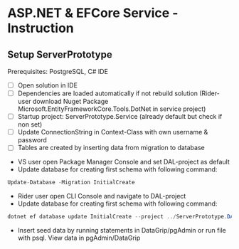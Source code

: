# ASP.NET & EFCore Service - Instruction

## Setup ServerPrototype

Prerequisites: PostgreSQL, C# IDE

* [ ] Open solution in IDE
* [ ] Dependencies are loaded automatically if not rebuild solution (Rider-user download Nuget Package Microsoft.EntityFrameworkCore.Tools.DotNet in service project)
* [ ] Startup project: ServerPrototype.Service (already default but check if non set)
* [ ] Update ConnectionString in Context-Class with own username & password
* [ ] Tables are created by inserting data from migration to database
*  VS user open Package Manager Console and set DAL-project as default
* Update database for creating first schema with following command:
  
```c#
Update-Database -Migration InitialCreate
```

* Rider user open CLI Console and navigate to DAL-project
* Update database for creating first schema with following command:
  
```c#
dotnet ef database update InitialCreate --project ../ServerPrototype.DAL
```


* Insert seed data by running statements in DataGrip/pgAdmin or run file with psql. View data in pgAdmin/DataGrip







